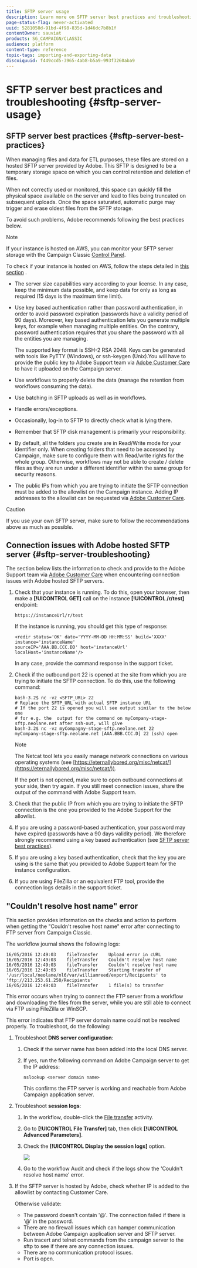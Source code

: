 ```yaml
---
title: SFTP server usage
description: Learn more on SFTP server best practices and troubleshooting.
page-status-flag: never-activated
uuid: 5281058d-91bd-4f98-835d-1d46dc7b8b1f
contentOwner: sauviat
products: SG_CAMPAIGN/CLASSIC
audience: platform
content-type: reference
topic-tags: importing-and-exporting-data
discoiquuid: f449ccd5-3965-4ab8-b5a9-993f3260aba9
---
```


# SFTP server best practices and troubleshooting {#sftp-server-usage}

## SFTP server best practices {#sftp-server-best-practices}

When managing files and data for ETL purposes, these files are stored on a hosted SFTP server provided by Adobe. This SFTP is designed to be a temporary storage space on which you can control retention and deletion of files.

When not correctly used or monitored, this space can quickly fill the physical space available on the server and lead to files being truncated on subsequent uploads. Once the space saturated, automatic purge may trigger and erase oldest files from the SFTP storage.

To avoid such problems, Adobe recommends following the best practices below.

>[!NOTE]
>
>If your instance is hosted on AWS, you can monitor your SFTP server storage with the Campaign Classic [Control Panel](https://docs.adobe.com/content/help/en/control-panel/using/sftp-management/sftp-storage-management.html).  
>
>To check if your instance is hosted on AWS, follow the steps detailed in [this section](https://docs.adobe.com/content/help/en/control-panel/using/faq.html#ims-org-id) .

* The server size capabilities vary according to your license. In any case, keep the minimum data possible, and keep data for only as long as required (15 days is the maximum time limit).
* Use key based authentication rather than password authentication, in order to avoid password expiration (passwords have a validity period of 90 days). Moreover, key based authentication lets you generate multiple keys, for example when managing multiple entities. On the contrary, password authentication requires that you share the password with all the entities you are managing.

  The supported key format is SSH-2 RSA 2048. Keys can be generated with tools like PyTTY (Windows), or ssh-keygen (Unix).You will have to provide the public key to Adobe Support team via [Adobe Customer Care](https://helpx.adobe.com/enterprise/admin-guide.html/enterprise/using/support-for-experience-cloud.ug.html) to have it uploaded on the Campaign server. 

* Use workflows to properly delete the data (manage the retention from workflows consuming the data).
* Use batching in SFTP uploads as well as in workflows.
* Handle errors/exceptions.
* Occasionally, log-in to SFTP to directly check what is lying there.
* Remember that SFTP disk management is primarily your responsibility.
* By default, all the folders you create are in Read/Write mode for your identifier only. When creating folders that need to be accessed by Campaign, make sure to configure them with Read/write rights for the whole group. Otherwise, workflows may not be able to create / delete files as they are run under a different identifier within the same group for security reasons.
* The public IPs from which you are trying to initiate the SFTP connection must be added to the allowlist on the Campaign instance. Adding IP addresses to the allowlist can be requested via [Adobe Customer Care](https://helpx.adobe.com/enterprise/admin-guide.html/enterprise/using/support-for-experience-cloud.ug.html).

>[!CAUTION]
>
>If you use your own SFTP server, make sure to follow the recommendations above as much as possible.

## Connection issues with Adobe hosted SFTP server {#sftp-server-troubleshooting}

The section below lists the information to check and provide to the Adobe Support team via [Adobe Customer Care](https://helpx.adobe.com/enterprise/admin-guide.html/enterprise/using/support-for-experience-cloud.ug.html) when encountering connection issues with Adobe hosted SFTP servers.

1. Check that your instance is running. To do this, open your browser, then make a **[!UICONTROL GET]** call on the instance **[!UICONTROL /r/test]** endpoint:

   ```
   https://instanceUrl/r/test
   ```

   If the instance is running, you should get this type of response:

   ```
   <redir status='OK' date='YYYY-MM-DD HH:MM:SS' build='XXXX' instance='instanceName'
   sourceIP='AAA.BB.CCC.DD' host='instanceUrl' localHost='instanceName'/>
   ```

   In any case, provide the command response in the support ticket.

1. Check if the outbound port 22 is opened at the site from which you are trying to initiate the SFTP connection. To do this, use the following command:

   ```
   bash-3.2$ nc -vz <SFTP_URL> 22
   # Replace the SFTP_URL with actual SFTP instance URL
   # If the port 22 is opened you will see output similar to the below one
   # for e.g. the  output for the command on myCompany-stage-sftp.neolane.net after ssh-out, will give
   bash-3.2$ nc -vz myCompagny-stage-sftp.neolane.net 22
   myCompany-stage-sftp.neolane.net [AAA.BBB.CCC.D] 22 (ssh) open
   ```

   >[!NOTE]
   >
   >The Netcat tool lets you easily manage network connections on various operating systems (see [https://eternallybored.org/misc/netcat/](https://eternallybored.org/misc/netcat/)).

   If the port is not opened, make sure to open outbound connections at your side, then try again. If you still meet connection issues, share the output of the command with Adobe Support team.

1. Check that the public IP from which you are trying to initiate the SFTP connection is the one you provided to the Adobe Support for the allowlist.
1. If you are using a password-based authentication, your password may have expired (passwords have a 90 days validity period). We therefore strongly recommend using a key based authentication (see [SFTP server best practices](#sftp-server-best-practices)).
1. If you are using a key based authentication, check that the key you are using is the same that you provided to Adobe Support team for the instance configuration.
1. If you are using FileZilla or an equivalent FTP tool, provide the connection logs details in the support ticket.

## "Couldn't resolve host name" error

This section provides information on the checks and action to perform when getting the "Couldn't resolve host name" error after connecting to FTP server from Campaign Classic.

The workflow journal shows the following logs:

```
16/05/2016 12:49:03    fileTransfer    Upload error in cURL
16/05/2016 12:49:03    fileTransfer    Couldn't resolve host name
16/05/2016 12:49:03    fileTransfer    Couldn't resolve host name
16/05/2016 12:49:03    fileTransfer    Starting transfer of '/usr/local/neolane/nl6/var/williamreed/export/Recipients' to 'ftp://213.253.61.250/Recipients'
16/05/2016 12:49:03    fileTransfer    1 file(s) to transfer
```

This error occurs when trying to connect the FTP server from a workflow and downloading the files from the server, while you are still able to connect via FTP using FileZilla or WinSCP.

This error indicates that FTP server domain name could not be resolved properly. To troubleshoot, do the following:

1. Troubleshoot **DNS server configuration**:

   1. Check if the server name has been added into the local DNS server.
   1. If yes, run the following command on Adobe Campaign server to get the IP address:

      `nslookup <server domain name>`

      This confirms the FTP server is working and reachable from Adobe Campaign application server.

1. Troubleshoot **session logs**:

   1. In the workflow, double-click the [File transfer](../../workflow/using/file-transfer.md) activity.
   1. Go to **[!UICONTROL File Transfer]** tab, then click **[!UICONTROL Advanced Parameters]**.
   1. Check the **[!UICONTROL Display the session logs]** option.

      ![](assets/sftp-error-display-logs.png)

   1. Go to the workflow Audit and check if the logs show the 'Couldn't resolve host name' error.

1. If the SFTP server is hosted by Adobe, check whether IP is added to the allowlist by contacting Customer Care.

      Otherwise validate:

      * The password doesn't contain '@'. The connection failed if there is '@' in the password.
      * There are no firewall issues which can hamper communication between Adobe Campaign application server and SFTP server.
      * Run tracert and telnet commands from the campaign server to the sftp to see if there are any connection issues.
      * There are no communication protocol issues.
      * Port is open.

